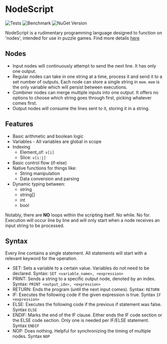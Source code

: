 # NodeScript
![Tests](https://github.com/aviboddu/NodeScript/actions/workflows/dotnet.yml/badge.svg?branch=master&event=push) ![Benchmark](https://github.com/aviboddu/NodeScript/actions/workflows/benchmark.yml/badge.svg?branch=master&event=push) ![NuGet Version](https://img.shields.io/nuget/v/NodeScript)

NodeScript is a rudimentary programming language designed to function on 'nodes', intended for use in puzzle games. Find more details [here](https://github.com/aviboddu/NodeScript/wiki)

## Nodes
- Input nodes will continuously attempt to send the next line. It has only one output.
- Regular nodes can take in one string at a time, process it and send it to a set number of outputs. Each node can store a single string in `mem`. `mem` is the only variable which will persist between executions.
- Combiner nodes can merge multiple inputs into one output. It offers no options to choose which string goes through first, picking whatever comes first.
- Output nodes will consume the lines sent to it, storing it in a string.

## Features
- Basic arithmetic and boolean logic
- Variables - All variables are global in scope
- Indexing
    - Element_of: `v[i]`
    - Slice: `v[i:j]`
- Basic control flow (if-else)
- Native functions for things like:
    - String manipulation
    - Data conversion and parsing
- Dynamic typing between:
    - string
    - string[]
    - int
    - bool

Notably, there are **NO** loops within the scripting itself. No while. No for.
Execution will occur line by line and will only start when a node receives an input string to be processed.

## Syntax
Every line contains a single statement. All statements will start with a relevant keyword for the operation.
- SET: Sets a variable to a certain value. Variables do not need to be declared. Syntax: `SET <variable_name>, <expression>`
- PRINT: Sends a string to a specific output node, denoted by an index. Syntax: `PRINT <output_idx>, <expression>`
- RETURN: Ends the program (until the next input comes). Syntax: `RETURN`
- IF: Executes the following code if the given expression is true. Syntax `IF <expression>`
- ELSE: Executes the following code if the previous if statement was false. Syntax `ELSE`
- ENDIF: Marks the end of the IF clause. Either ends the IF code section or the ELSE code section. Only one is needed per IF/ELSE statement. Syntax `ENDIF`
- NOP: Does nothing. Helpful for synchronizing the timing of multiple nodes. Syntax `NOP`
